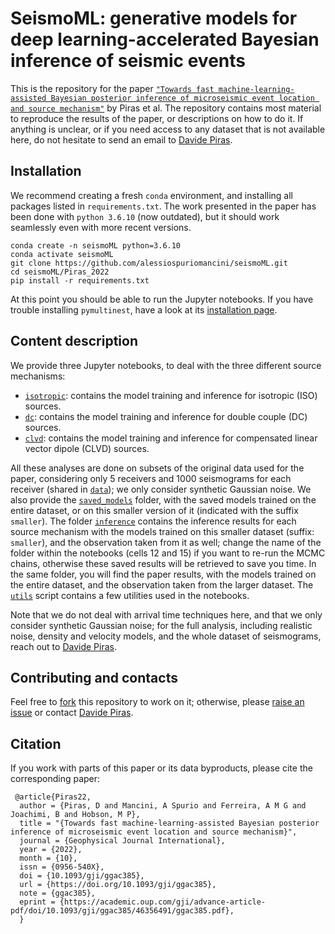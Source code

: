 # SeismoML: generative models for deep learning-accelerated Bayesian inference of seismic events

This is the repository for the paper [`"Towards fast machine-learning-assisted Bayesian posterior inference of microseismic event location and source mechanism"`](https://academic.oup.com/gji/advance-article-abstract/doi/10.1093/gji/ggac385/6750231?utm_source=advanceaccess&utm_campaign=gji&utm_medium=email) by Piras et al. The repository contains most material to reproduce the results of the paper, or descriptions on how to do it. If anything is unclear, or if you need access to any dataset that is not available here, do not hesitate to send an email to [Davide Piras](mailto:dr.davide.piras@gmail.com).

## Installation
We recommend creating a fresh `conda` environment, and installing all packages listed in `requirements.txt`. The work presented in the paper has been done with `python 3.6.10` (now outdated), but it should work seamlessly even with more recent versions.

    conda create -n seismoML python=3.6.10
    conda activate seismoML
    git clone https://github.com/alessiospuriomancini/seismoML.git
    cd seismoML/Piras_2022
    pip install -r requirements.txt
   
At this point you should be able to run the Jupyter notebooks. If you have trouble installing `pymultinest`, have a look at its [installation page](https://johannesbuchner.github.io/PyMultiNest/install.html).

## Content description
We provide three Jupyter notebooks, to deal with the three different source mechanisms:

- [`isotropic`](https://github.com/alessiospuriomancini/seismoML/blob/main/Piras_2022/isotropic.ipynb): contains the model training and inference for isotropic (ISO) sources. 
- [`dc`](https://github.com/alessiospuriomancini/seismoML/blob/main/Piras_2022/dc.ipynb): contains the model training and inference for double couple (DC) sources.
- [`clvd`](https://github.com/alessiospuriomancini/seismoML/blob/main/Piras_2022/clvd.ipynb): contains the model training and inference for compensated linear vector dipole (CLVD) sources.

All these analyses are done on subsets of the original data used for the paper, considering only 5 receivers and 1000 seismograms for each receiver (shared in [`data`](https://github.com/alessiospuriomancini/seismoML/blob/main/Piras_2022/data/)); we only consider synthetic Gaussian noise. We also provide the [`saved_models`](https://github.com/alessiospuriomancini/seismoML/blob/main/Piras_2022/saved_models/) folder, with the saved models trained on the entire dataset, or on this smaller version of it (indicated with the suffix `smaller`). The folder [`inference`](https://github.com/alessiospuriomancini/seismoML/blob/main/Piras_2022/inference/) contains the inference results for each source mechanism with the models trained on this smaller dataset (suffix: `smaller`), and the observation taken from it as well; change the name of the folder within the notebooks (cells 12 and 15) if you want to re-run the MCMC chains, otherwise these saved results will be retrieved to save you time. In the same folder, you will find the paper results, with the models trained on the entire dataset, and the observation taken from the larger dataset. The [`utils`](https://github.com/alessiospuriomancini/seismoML/blob/main/Piras_2022/utils.py) script contains a few utilities used in the notebooks.

Note that we do not deal with arrival time techniques here, and that we only consider synthetic Gaussian noise; for the full analysis, including realistic noise, density and velocity models, and the whole dataset of seismograms, reach out to [Davide Piras](mailto:dr.davide.piras@gmail.com).

## Contributing and contacts

Feel free to [fork](https://github.com/alessiospuriomancini/seismoML/fork) this repository to work on it; otherwise, please [raise an issue](https://github.com/alessiospuriomancini/seismoML/issues) or contact [Davide Piras](mailto:dr.davide.piras@gmail.com).

## Citation

If you work with parts of this paper or its data byproducts, please cite the corresponding paper:

     @article{Piras22,
      author = {Piras, D and Mancini, A Spurio and Ferreira, A M G and Joachimi, B and Hobson, M P},
      title = "{Towards fast machine-learning-assisted Bayesian posterior inference of microseismic event location and source mechanism}",
      journal = {Geophysical Journal International},
      year = {2022},
      month = {10},
      issn = {0956-540X},
      doi = {10.1093/gji/ggac385},
      url = {https://doi.org/10.1093/gji/ggac385},
      note = {ggac385},
      eprint = {https://academic.oup.com/gji/advance-article-pdf/doi/10.1093/gji/ggac385/46356491/ggac385.pdf},
      }


